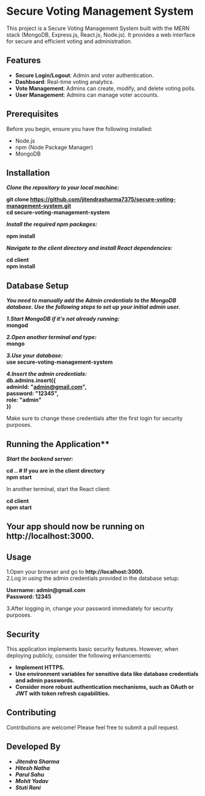 # Secure Voting Management System

This project is a Secure Voting Management System built with the MERN stack (MongoDB, Express.js, React.js, Node.js). It provides a web interface for secure and efficient voting and administration.

## Features

- **Secure Login/Logout**: Admin and voter authentication.
- **Dashboard**: Real-time voting analytics.
- **Vote Management**: Admins can create, modify, and delete voting polls.
- **User Management**: Admins can manage voter accounts.

## Prerequisites

Before you begin, ensure you have the following installed:
- Node.js
- npm (Node Package Manager)
- MongoDB

## Installation

__*Clone the repository to your local machine:*__

__git clone https://github.com/jitendrasharma7375/secure-voting-management-system.git__ <br>
__cd secure-voting-management-system__ <br>

__*Install the required npm packages:*__ <br>

__npm install__ 

__*Navigate to the client directory and install React dependencies:*__

__cd client__   
__npm install__

## Database Setup

__*You need to manually add the Admin credentials to the MongoDB database. Use the following steps to set up your initial admin user.*__

__*1.Start MongoDB if it's not already running:*__  
  __mongod__  
  
__*2.Open another terminal and type:*__  
  __mongo__  
  
__*3.Use your database:*__  
__use secure-voting-management-system__   

__*4.Insert the admin credentials:*__  
**db.admins.insert({  
     adminId: "admin@gmail.com",  
     password: "12345",  
     role: "admin"  
 })**   
 
Make sure to change these credentials after the first login for security purposes.

## Running the Application**

__*Start the backend server:*__

 __cd ..  # If you are in the client directory__  
 __npm start__

In another terminal, start the React client:

__cd client__  
__npm start__

## Your app should now be running on http://localhost:3000.

## Usage
1.Open your browser and go to **http://localhost:3000.**  
2.Log in using the admin credentials provided in the database setup:  

__Username: admin@gmail.com__  
__Password: 12345__

3.After logging in, change your password immediately for security purposes.

## Security

This application implements basic security features. However, when deploying publicly, consider the following enhancements:

- __Implement HTTPS.__  
- __Use environment variables for sensitive data like database credentials and admin passwords.__  
- __Consider more robust authentication mechanisms, such as OAuth or JWT with token refresh capabilities.__  


## Contributing
Contributions are welcome! Please feel free to submit a pull request.

## Developed By
- __*Jitendra Sharma*__
- __*Hitesh Natha*__
- __*Parul Sahu*__
- __*Mohit Yadav*__
- __*Stuti Rani*__







